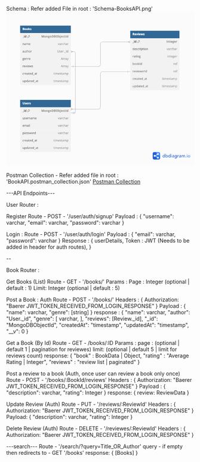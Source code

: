 Schema : Refer added File in root : 'Schema-BooksAPI.png'
<img src="./Schema-BooksAPI.png" />


Postman Collection - Refer added file in root : 'BookAPI.postman_collection.json'
<a href="./BookAPI.postman_collection.json">Postman Collection</a>

---API Endpoints---

User Router : 

Register
Route - POST - '/user/auth/signup' 
Payload : {
    "username": varchar,
    "email": varchar,
    "password": varchar
}

Login : 
Route - POST - '/user/auth/login'
Payload : {
    "email": varchar,
    "password": varchar
}
Response : {
    userDetails,
    Token : JWT (Needs to be added in header for auth routes),
}


--

Book Router :

Get Books (List)
Route - GET - '/books/'
Params : 
    Page : Integer (optional | default : 1)
    Limit: Integer (optional | default : 5)


Post a Book : Auth
Route - POST - '/books/'
Headers : {
    Authorization: "Baerer JWT_TOKEN_RECEIVED_FROM_LOGIN_RESPONSE"
}
Payload : {
    "name": varchar,
    "genre": [string]
}
response : {
    "name": varchar,
    "author": "User._id",
    "genre": [
        varchar,
    ],
    "reviews": [Review._id],
    "_id": "MongoDBObjectId",
    "createdAt": "timestamp",
    "updatedAt": "timestamp",
    "__v": 0
}

Get a Book (By Id)
Route - GET - /books/:ID
Params : 
    page : (optional | default 1 | pagination for reviewes) 
    limit: (optional | default 5 | limit for reviews count)
response: {
    "book" : BookData | Object,
    "rating" : "Average Rating | Integer",
    "reviews" : "review list | paginated"
}

Post a review to a book (Auth, once user can review a book only once)
Route - POST - '/books/:BookId/reviews'
Headers : {
    Authorization: "Baerer JWT_TOKEN_RECEIVED_FROM_LOGIN_RESPONSE"
}
Payload : {
    "description": varchar,
    "rating": Integer
}
response: {
    review: ReviewData
}

Update Review (Auth)
Route - PUT - '/reviews/:ReviewId'
Headers : {
    Authorization: "Baerer JWT_TOKEN_RECEIVED_FROM_LOGIN_RESPONSE"
}
Payload: {
    "description": varchar,
    "rating": Integer
}

Delete Review (Auth)
Route - DELETE - '/reviewes/:ReviewId'
Headers : {
    Authorization: "Baerer JWT_TOKEN_RECEIVED_FROM_LOGIN_RESPONSE"
}

---search---
Route - '/search/?query=Title_OR_Author'
query - if empty then redirects to - GET '/books'
response: {
    [Books]
}